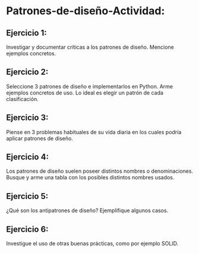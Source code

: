 # Patrones-de-diseño-Actividad:

## Ejercicio 1:
Investigar y documentar críticas a los patrones de diseño. Mencione ejemplos concretos.

## Ejercicio 2:
Seleccione 3 patrones de diseño e implementarlos en Python. Arme ejemplos concretos de uso. Lo ideal es 
elegir un patrón de cada clasificación.

## Ejercicio 3:
Piense en 3 problemas habituales de su vida diaria en los cuales podría aplicar patrones de diseño.

## Ejercicio 4:
Los patrones de diseño suelen poseer distintos nombres o denominaciones. Busque y arme una tabla con 
los posibles distintos nombres usados.

## Ejercicio 5:
 ¿Qué son los antipatrones de diseño? Ejemplifique algunos casos.

## Ejercicio 6:
Investigue el uso de otras buenas prácticas, como por ejemplo SOLID.




